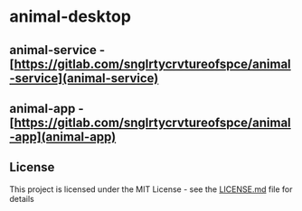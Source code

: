 # animal-desktop
## animal-service - [https://gitlab.com/snglrtycrvtureofspce/animal-service](animal-service)
## animal-app - [https://gitlab.com/snglrtycrvtureofspce/animal-app](animal-app)

## License
This project is licensed under the MIT License - see the [LICENSE.md](LICENSE) file for details
